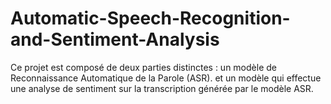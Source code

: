 # Automatic-Speech-Recognition-and-Sentiment-Analysis
Ce projet est composé de deux parties distinctes :  un modèle de Reconnaissance Automatique de la Parole (ASR). et un modèle qui effectue une analyse de sentiment sur la transcription générée par le modèle ASR.
